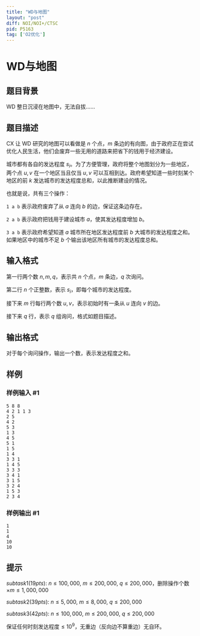 ```yaml
---
title: "WD与地图"
layout: "post"
diff: NOI/NOI+/CTSC
pid: P5163
tag: ['O2优化']
---
```

# WD与地图
## 题目背景

WD 整日沉浸在地图中，无法自拔……
## 题目描述

CX 让 WD 研究的地图可以看做是 $n$ 个点，$m$ 条边的有向图，由于政府正在尝试优化人民生活，他们会废弃一些无用的道路来把省下的钱用于经济建设。

城市都有各自的发达程度 $s_i$。为了方便管理，政府将整个地图划分为一些地区，两个点 $u,v$ 在一个地区当且仅当 $u,v$ 可以互相到达。政府希望知道一些时刻某个地区的前 $k$ 发达城市的发达程度总和，以此推断建设的情况。

也就是说，共有三个操作：

`1 a b` 表示政府废弃了从 $a$ 连向 $b$ 的边，保证这条边存在。

`2 a b` 表示政府把钱用于建设城市 $a$，使其发达程度增加 $b$。

`3 a b` 表示政府希望知道 $a$ 城市所在地区发达程度前 $b$ 大城市的发达程度之和。如果地区中的城市不足 $b$ 个输出该地区所有城市的发达程度总和。
## 输入格式

第一行两个数 $n,m,q$，表示共 $n$ 个点，$m$ 条边，$q$ 次询问。

第二行 $n$ 个正整数，表示 $s_i$，即每个城市的发达程度。

接下来 $m$ 行每行两个数 $u,v$，表示初始时有一条从 $u$ 连向 $v$ 的边。

接下来 $q$ 行，表示 $q$ 组询问，格式如题目描述。
## 输出格式

对于每个询问操作，输出一个数，表示发达程度之和。
## 样例

### 样例输入 #1
```
5 8 8
4 2 1 1 3
2 5
4 2
5 3
1 3
4 5
5 1
1 5
1 4
3 3 1
1 4 5
3 3 3
3 4 1
3 1 5
3 2 4
1 5 3
2 3 4
```
### 样例输出 #1
```
1
1
4
10
10
```
## 提示

$subtask1(19pts):~n\le 100,000,~m\le 200,000,~q\le 200,000$，删除操作个数$\times m\le 1,000,000$

$subtask2(39pts):~n\le 5,000,~m\le 8,000,~q\le 200,000$

$subtask3(42pts):~n\le 100,000,~m\le 200,000,~q\le 200,000$

保证任何时刻发达程度$\le 10^9$，无重边（反向边不算重边）无自环。
